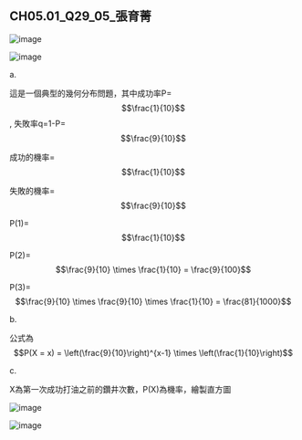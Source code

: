 ## CH05.01_Q29_05_張育菁 

![image](https://github.com/user-attachments/assets/d4eebca3-05c1-4f72-98b3-7b5a6b03ddbb)

![image](https://github.com/user-attachments/assets/e0065837-bd19-4901-97c2-5c40747759aa)


a.

這是一個典型的幾何分布問題，其中成功率P= $$\frac{1}{10}$$ , 失敗率q=1-P= $$\frac{9}{10}$$

成功的機率= $$\frac{1}{10}$$

失敗的機率= $$\frac{9}{10}$$

P(1)= $$\frac{1}{10}$$

P(2)= $$\frac{9}{10} \times \frac{1}{10} = \frac{9}{100}$$

P(3)= $$\frac{9}{10} \times \frac{9}{10} \times \frac{1}{10} = \frac{81}{1000}$$

b.

公式為 $$P(X = x) = \left(\frac{9}{10}\right)^{x-1} \times \left(\frac{1}{10}\right)$$

c.

X為第一次成功打油之前的鑽井次數，P(X)為機率，繪製直方圖

![image](https://github.com/user-attachments/assets/a5f7f8ca-0001-4336-ba4b-a39ca1c96b08)


![image](https://github.com/user-attachments/assets/c6bc1db6-a1e2-4f02-93a1-b94d44fc13da)
